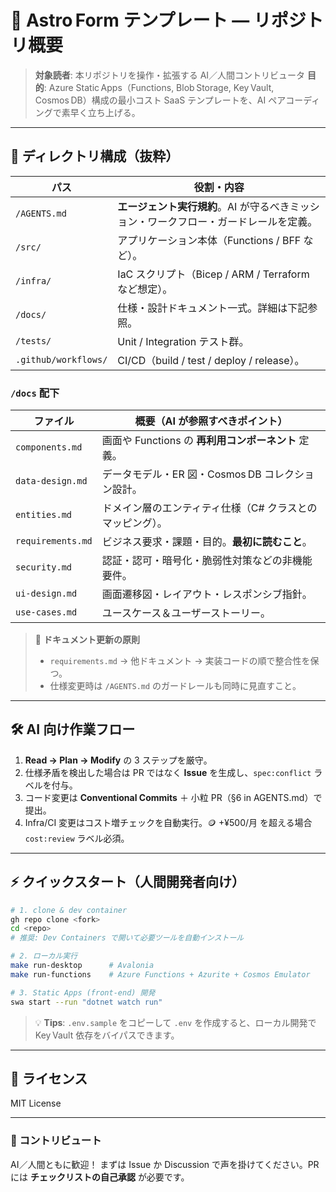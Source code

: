 # 🚀 Astro Form テンプレート — リポジトリ概要

> **対象読者**: 本リポジトリを操作・拡張する AI／人間コントリビュータ
> **目的**: Azure Static Apps（Functions, Blob Storage, Key Vault, Cosmos DB）構成の最小コスト SaaS テンプレートを、AI ペアコーディングで素早く立ち上げる。

---

## 📂 ディレクトリ構成（抜粋）

| パス                   | 役割・内容                                          |
| -------------------- | ---------------------------------------------- |
| `/AGENTS.md`         | **エージェント実行規約**。AI が守るべきミッション・ワークフロー・ガードレールを定義。 |
| `/src/`              | アプリケーション本体（Functions / BFF など）。  |
| `/infra/`            | IaC スクリプト（Bicep / ARM / Terraform など想定）。       |
| `/docs/`             | 仕様・設計ドキュメント一式。詳細は下記参照。                         |
| `/tests/`            | Unit / Integration テスト群。                       |
| `.github/workflows/` | CI/CD（build / test / deploy / release）。        |

### `/docs` 配下

| ファイル              | 概要（AI が参照すべきポイント）                  |
| ----------------- | ---------------------------------- |
| `components.md`   | 画面や Functions の **再利用コンポーネント** 定義。 |
| `data-design.md`  | データモデル・ER 図・Cosmos DB コレクション設計。    |
| `entities.md`     | ドメイン層のエンティティ仕様（C# クラスとのマッピング）。     |
| `requirements.md` | ビジネス要求・課題・目的。**最初に読むこと**。          |
| `security.md`     | 認証・認可・暗号化・脆弱性対策などの非機能要件。           |
| `ui-design.md`    | 画面遷移図・レイアウト・レスポンシブ指針。              |
| `use-cases.md`    | ユースケース＆ユーザーストーリー。                  |

> 🔖 **ドキュメント更新の原則**
>
> * `requirements.md` → 他ドキュメント → 実装コードの順で整合性を保つ。
> * 仕様変更時は `/AGENTS.md` のガードレールも同時に見直すこと。

---

## 🛠️ AI 向け作業フロー

1. **Read → Plan → Modify** の 3 ステップを厳守。
2. 仕様矛盾を検出した場合は PR ではなく **Issue** を生成し、`spec:conflict` ラベルを付与。
3. コード変更は **Conventional Commits** ＋ 小粒 PR（§6 in AGENTS.md）で提出。
4. Infra/CI 変更はコスト増チェックを自動実行。🪙 +¥500/月 を超える場合 `cost:review` ラベル必須。

---

## ⚡ クイックスタート（人間開発者向け）

```bash
# 1. clone & dev container
gh repo clone <fork>
cd <repo>
# 推奨: Dev Containers で開いて必要ツールを自動インストール

# 2. ローカル実行
make run-desktop      # Avalonia
make run-functions    # Azure Functions + Azurite + Cosmos Emulator

# 3. Static Apps (front-end) 開発
swa start --run "dotnet watch run"
```

> 💡 **Tips**: `.env.sample` をコピーして `.env` を作成すると、ローカル開発で Key Vault 依存をバイパスできます。

---

## 📜 ライセンス

MIT License

---

### 🤝 コントリビュート

AI／人間ともに歓迎！ まずは Issue か Discussion で声を掛けてください。PR には **チェックリストの自己承認** が必要です。
